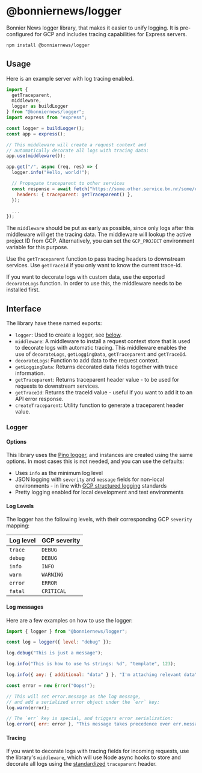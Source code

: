 # @bonniernews/logger

Bonnier News logger library, that makes it easier to unify logging. It is pre-configured for GCP and includes tracing capabilities for Express servers.

```sh
npm install @bonniernews/logger
```

## Usage

Here is an example server with log tracing enabled.

```js
import {
  getTraceparent,
  middleware,
  logger as buildLogger
} from "@bonniernews/logger";
import express from "express";

const logger = buildLogger();
const app = express();

// This middleware will create a request context and
// automatically decorate all logs with tracing data:
app.use(middleware());

app.get("/", async (req, res) => {
  logger.info("Hello, world!");

  // Propagate traceparent to other services
  const response = await fetch("https://some.other.service.bn.nr/some/endpoint", {
    headers: { traceparent: getTraceparent() },
  });

  ...
});
```

The `middleware` should be put as early as possible, since only logs after this middleware will get the tracing data. The middleware will lookup the active project ID from GCP. Alternatively, you can set the `GCP_PROJECT` environment variable for this purpose.

Use the `getTraceparent` function to pass tracing headers to downstream services.
Use `getTraceId` if you only want to know the current trace-id.

If you want to decorate logs with custom data, use the exported `decorateLogs` function. In order to use this, the middleware needs to be installed first.

## Interface

The library have these named exports:

- `logger`: Used to create a logger, see [below](#logger).
- `middleware`: A middleware to install a request context store that is used to decorate logs with automatic tracing. This middleware enables the use of `decorateLogs`, `getLoggingData`, `getTraceparent` and `getTraceId`.
- `decorateLogs`: Function to add data to the request context.
- `getLoggingData`: Returns decorated data fields together with trace information.
- `getTraceparent`: Returns traceparent header value - to be used for requests to downstream services.
- `getTraceId`: Returns the traceId value - useful if you want to add it to an API error response.
- `createTraceparent`: Utility function to generate a traceparent header value.

### Logger

#### Options

This library uses the [Pino logger](https://github.com/pinojs/pino), and instances are created using the same options. In most cases this is not needed, and you can use the defaults:

- Uses `info` as the minimum log level
- JSON logging with `severity` and `message` fields for non-local environments - in line with [GCP structured logging](https://cloud.google.com/logging/docs/structured-logging) standards
- Pretty logging enabled for local development and test environments

#### Log Levels

The logger has the following levels, with their corresponding GCP `severity` mapping:

| Log level | GCP severity |
| --------- | ------------ |
| `trace`   | `DEBUG`      |
| `debug`   | `DEBUG`      |
| `info`    | `INFO`       |
| `warn`    | `WARNING`    |
| `error`   | `ERROR`      |
| `fatal`   | `CRITICAL`   |

#### Log messages

Here are a few examples on how to use the logger:

```js
import { logger } from "@bonniernews/logger";

const log = logger({ level: "debug" });

log.debug("This is just a message");

log.info("This is how to use %s strings: %d", "template", 123);

log.info({ any: { additional: "data" } }, "I'm attaching relevant data");

const error = new Error("Oops!");

// This will set error.message as the log message,
// and add a serialized error object under the `err` key:
log.warn(error);

// The `err` key is special, and triggers error serialization:
log.error({ err: error }, "This message takes precedence over err.message");
```

#### Tracing

If you want to decorate logs with tracing fields for incoming requests, use the library's `middleware`, which will use Node async hooks to store and decorate all logs using the [standardized](https://www.w3.org/TR/trace-context/) `traceparent` header.
